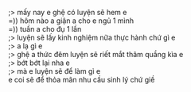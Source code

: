 ;> mấy nay e ghệ có luyện sẽ hem e<br>
=)) hôm nào a giận a cho e ngủ 1 mình<br>
=)) tuần a cho đụ 1 lần<br>
;> luyện sẽ lấy kinh nghiệm nữa thực hành chứ gì e<br>
;> a lạ gì e<br>
;>  ghệ a thức đêm luyện sẽ riết mắt thâm quầng kìa e<br>
;> bớt bớt lại nha e<br>
;> mà e luyện sẽ để làm gì e<br>
e coi sẽ để thỏa mãn nhu cầu sinh lý chứ giề
